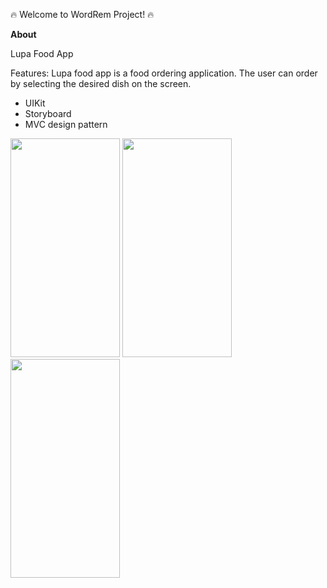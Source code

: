 🔥 Welcome to WordRem Project! 🔥

**About**

Lupa Food App

Features:
Lupa food app is a food ordering application. The user can order by selecting the desired dish on the screen.

- UIKit
- Storyboard 
- MVC design pattern
<img src="https://github.com/agkurt/Lupa-Food-App/assets/85376292/f27603a9-0505-4759-9b55-c0a765b31c9e" width="175" height="350">
<img src="https://github.com/agkurt/Lupa-Food-App/assets/85376292/94451144-9754-4f7b-9c11-3bb4f68a1be0" width="175" height="350">
<img src="https://github.com/agkurt/Lupa-Food-App/assets/85376292/82eb4588-fec7-4a18-a6eb-56ca79e84c7d" width="175" height="350">







